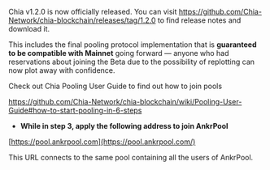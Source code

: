 Chia v1.2.0 is now officially released. You can visit https://github.com/Chia-Network/chia-blockchain/releases/tag/1.2.0 to find release notes and download it.

This includes the final pooling protocol implementation that is **guaranteed to be compatible with Mainnet** going forward — anyone who had reservations about joining the Beta due to the possibility of replotting can now plot away with confidence.

Check out Chia Pooling User Guide to find out how to join pools

https://github.com/Chia-Network/chia-blockchain/wiki/Pooling-User-Guide#how-to-start-pooling-in-6-steps

- **While in step 3, apply the following address to join AnkrPool**

[https://pool.ankrpool.com](https://pool.ankrpool.com/)

This URL connects to the same pool containing all the users of AnkrPool.

